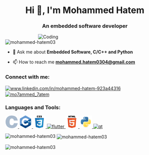 <h1 align="center">Hi 👋, I'm Mohammed Hatem</h1>
<h3 align="center">An embedded software developer</h3>
<img align="right" alt="Coding" width="400" src="https://ncube.com/wp-content/uploads/2020/02/Top-8-Software-Development-Models.jpg">

<p align="left"> <img src="https://komarev.com/ghpvc/?username=mohammed-hatem03&label=Profile%20views&color=0e75b6&style=flat" alt="mohammed-hatem03" /> </p>

- 💬 Ask me about **Embedded Software, C/C++ and Python**

- 📫 How to reach me **mohammed.hatem0304@gmail.com**

<h3 align="left">Connect with me:</h3>
<p align="left">
<a href="https://linkedin.com/in/www.linkedin.com/in/mohammed-hatem-923a44316" target="blank"><img align="center" src="https://raw.githubusercontent.com/rahuldkjain/github-profile-readme-generator/master/src/images/icons/Social/linked-in-alt.svg" alt="www.linkedin.com/in/mohammed-hatem-923a44316" height="30" width="40" /></a>
<a href="https://instagram.com/mo7ammed_7atem" target="blank"><img align="center" src="https://raw.githubusercontent.com/rahuldkjain/github-profile-readme-generator/master/src/images/icons/Social/instagram.svg" alt="mo7ammed_7atem" height="30" width="40" /></a>
</p>

<h3 align="left">Languages and Tools:</h3>
<p align="left"> <a href="https://www.cprogramming.com/" target="_blank" rel="noreferrer"> <img src="https://raw.githubusercontent.com/devicons/devicon/master/icons/c/c-original.svg" alt="c" width="40" height="40"/> </a> <a href="https://www.w3schools.com/cpp/" target="_blank" rel="noreferrer"> <img src="https://raw.githubusercontent.com/devicons/devicon/master/icons/cplusplus/cplusplus-original.svg" alt="cplusplus" width="40" height="40"/> </a> <a href="https://www.w3schools.com/css/" target="_blank" rel="noreferrer"> <img src="https://raw.githubusercontent.com/devicons/devicon/master/icons/css3/css3-original-wordmark.svg" alt="css3" width="40" height="40"/> </a> <a href="https://flutter.dev" target="_blank" rel="noreferrer"> <img src="https://www.vectorlogo.zone/logos/flutterio/flutterio-icon.svg" alt="flutter" width="40" height="40"/> </a> <a href="https://www.w3.org/html/" target="_blank" rel="noreferrer"> <img src="https://raw.githubusercontent.com/devicons/devicon/master/icons/html5/html5-original-wordmark.svg" alt="html5" width="40" height="40"/> </a> <a href="https://www.python.org" target="_blank" rel="noreferrer"> <img src="https://raw.githubusercontent.com/devicons/devicon/master/icons/python/python-original.svg" alt="python" width="40" height="40"/> </a> <a href="https://www.qt.io/" target="_blank" rel="noreferrer"> <img src="https://upload.wikimedia.org/wikipedia/commons/0/0b/Qt_logo_2016.svg" alt="qt" width="40" height="40"/> </a> </p>

<p><img align="left" src="https://github-readme-stats.vercel.app/api/top-langs?username=mohammed-hatem03&show_icons=true&locale=en&layout=compact" alt="mohammed-hatem03" /></p>

<p>&nbsp;<img align="center" src="https://github-readme-stats.vercel.app/api?username=mohammed-hatem03&show_icons=true&locale=en" alt="mohammed-hatem03" /></p>

<p><img align="center" src="https://github-readme-streak-stats.herokuapp.com/?user=mohammed-hatem03&" alt="mohammed-hatem03" /></p>
